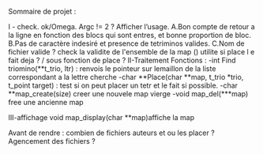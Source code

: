 Sommaire de projet :

I - check.
ok/Omega. Argc != 2 ? Afficher l’usage.
A.Bon compte de retour a la ligne en fonction des blocs qui sont entres, et bonne proportion de bloc.
B.Pas de caractère indesiré et presence de tetriminos valides.
C.Nom de fichier valide ?
check la validite de l'ensemble de la map () utilite si place l e fait deja ? / sous fonction de place ?
II-Traitement
Fonctions :
-int Find triomino(**t_trio, ltr) : renvois le pointeur sur lemaillon de la liste correspondant a la lettre cherche 
-char **Place(char **map, t_trio *trio, t_point target) : test si on peut placer un tetr et le fait si possible. 
-char **map_create(size) creer une nouvele map vierge
-void map_del(***map) free une ancienne map

III-affichage
void map_display(char **map)affiche la map

Avant de rendre : combien de fichiers auteurs et ou les placer ? Agencement des fichiers ?
